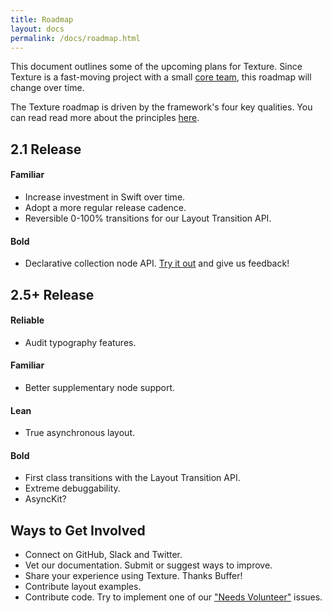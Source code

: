 ```yaml
---
title: Roadmap
layout: docs
permalink: /docs/roadmap.html
---
```


This document outlines some of the upcoming plans for Texture. Since Texture is a fast-moving project with a small <a href="team.md">core team</a>, this roadmap will change over time. 

The Texture roadmap is driven by the framework's four key qualities. You can read read more about the principles <a href="principles.md">here</a>.

## 2.1 Release

#### Familiar

- Increase investment in Swift over time. 
- Adopt a more regular release cadence.
- Reversible 0-100% transitions for our Layout Transition API.

#### Bold

- Declarative collection node API. [Try it out]() and give us feedback!

## 2.5+ Release

#### Reliable

- Audit typography features.

#### Familiar

- Better supplementary node support.

#### Lean

- True asynchronous layout.

#### Bold

- First class transitions with the Layout Transition API.
- Extreme debuggability.
- AsyncKit?

## Ways to Get Involved

- Connect on GitHub, Slack and Twitter.
- Vet our documentation. Submit or suggest ways to improve.
- Share your experience using Texture. Thanks Buffer!
- Contribute layout examples.
- Contribute code. Try to implement one of our <a href="">"Needs Volunteer"</a> issues.

